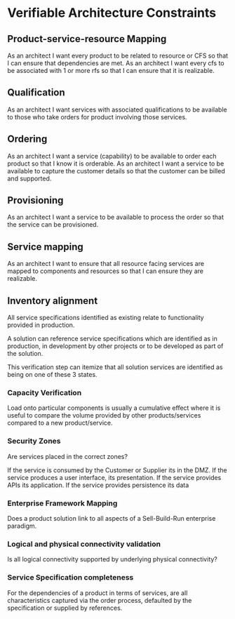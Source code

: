 # Verifiable Architecture Constraints

## Product-service-resource Mapping

As an architect I want every product to be related to resource or CFS so that I can ensure that dependencies are met.
As an architect I want every cfs to be associated with 1 or more rfs so that I can ensure that it is realizable.


## Qualification

As an architect I want services with associated qualifications to be available to those who take orders for product involving those services.

## Ordering

As an architect I want a service (capability) to be available to order each product so that I know it is orderable.
As an architect I want a service to be available to capture the customer details so that the customer can be billed and supported.



## Provisioning

As an architect I want a service to be available to process the order so that the service can be provisioned.

## Service mapping

As an architect I want to ensure that all resource facing services are mapped to components and resources so that I can ensure they are realizable.

## Inventory alignment

All service specifications identified as existing relate to functionality provided in production.

A solution can reference service specifications which are identified as in production, in development by other projects or to be developed as part of the solution.

This verification step can itemize that all solution services are identified as being on one of these 3 states.


### Capacity Verification

Load onto particular components is usually a cumulative effect where it is useful to compare the volume provided by other products/services compared to a new product/service.


### Security Zones

Are services placed in the correct zones?

If the service is consumed by the Customer or Supplier its in the DMZ.
If the service produces a user interface, its presentation.
If the service provides APIs its application.
If the service provides persistence its data

### Enterprise Framework Mapping

Does a product solution link to all aspects of a Sell-Build-Run enterprise paradigm.

### Logical and physical connectivity validation

Is all logical connectivity supported by underlying physical connectivity?

### Service Specification completeness

For the dependencies of a product in terms of services, are all characteristics captured via the order process, defaulted by the specification or supplied by references.
